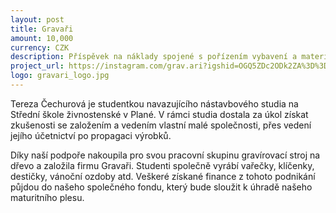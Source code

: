 ```yaml
---
layout: post
title: Gravaři
amount: 10,000
currency: CZK
description: Příspěvek na náklady spojené s pořízením vybavení a materiálu pro školní projekt
project_url: https://instagram.com/grav.ari?igshid=OGQ5ZDc2ODk2ZA%3D%3D&utm_source=qr
logo: gravari_logo.jpg
---
```


Tereza Čechurová je studentkou navazujícího nástavbového studia na Střední škole živnostenské v Plané. V rámci studia dostala za úkol získat zkušenosti se založením a vedením vlastní malé společnosti, přes vedení jejího účetnictví po propagaci výrobků.

Díky naší podpoře nakoupila pro svou pracovní skupinu gravírovací stroj na dřevo a založila firmu Gravaři. Studenti společně vyrábí vařečky, klíčenky, destičky, vánoční ozdoby atd. Veškeré získané finance z tohoto podnikání půjdou do našeho společného fondu, který bude sloužit k úhradě našeho maturitního plesu. 


